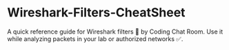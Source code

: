 # Wireshark-Filters-CheatSheet
A quick reference guide for Wireshark filters 🎯 by Coding Chat Room. Use it while analyzing packets in your lab or authorized networks ✅.
